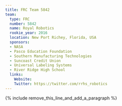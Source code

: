 ```yaml
---
title: FRC Team 5842
team:
  type: FRC
  number: 5842
  name: Royal Robotics
  rookie_year: 2016
  location: New Port Richey, Florida, USA
  sponsors:
  - NASA
  - Pasco Education Foundation
  - Southern Manufacturing Technologies
  - Suncoast Credit Union
  - Universal Labeling Systems
  - River Ridge High School
  links:
    Website:
    Twitter: https://twitter.com/rrhs_robotics
---
```


{% include remove_this_line_and_add_a_paragraph %}